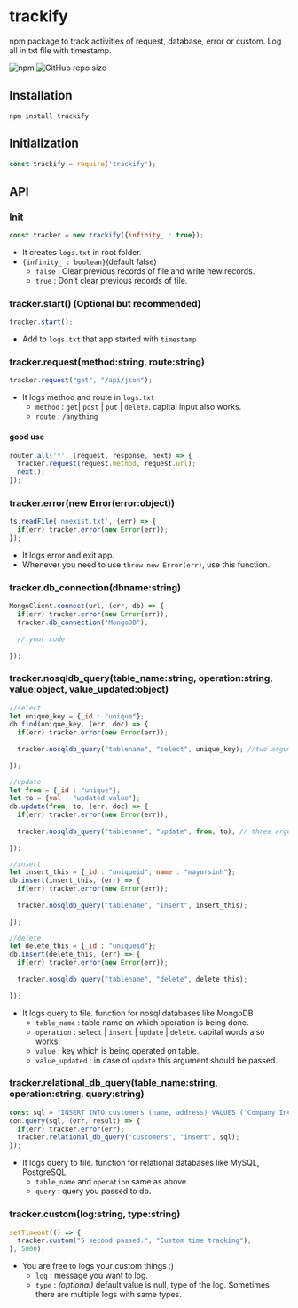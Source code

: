 # trackify
npm package to track activities of request, database, error or custom. Log all in txt file with timestamp.

![npm](https://img.shields.io/npm/v/trackify)
![GitHub repo size](https://img.shields.io/github/repo-size/Marvin9/trackify?color=green)

## Installation
```
npm install trackify
```

## Initialization
```javascript
const trackify = require('trackify');
```

## API

### Init
```javascript
const tracker = new trackify({infinity_ : true});
```
* It creates `logs.txt` in root folder.
* `{infinity_ : boolean}`(default false)
  * `false` : Clear previous records of file and write new records.
  * `true` : Don't clear previous records of file.

### tracker.start() (Optional but recommended)
```javascript
tracker.start();
```
* Add to `logs.txt` that app started with `timestamp`

### tracker.request(method:string, route:string)
```javascript
tracker.request("get", "/api/json");
```
* It logs method and route in `logs.txt`
  * `method` : `get`| `post` | `put` | `delete`. capital input also works.
  * `route` : `/anything`
  
#### good use
```javascript
router.all('*', (request, response, next) => {
  tracker.request(request.method, request.url);
  next();
});
```

### tracker.error(new Error(error:object))
```javascript
fs.readFile('noexist.txt', (err) => {
  if(err) tracker.error(new Error(err));
});
```

* It logs error and exit app.
* Whenever you need to use `throw new Error(err)`, use this function.

### tracker.db_connection(dbname:string)
```javascript
MongoClient.connect(url, (err, db) => {
  if(err) tracker.error(new Error(err));
  tracker.db_connection("MongoDB");
  
  // your code
  
});
```
### tracker.nosqldb_query(table_name:string, operation:string, value:object, value_updated:object)
```javascript
//select
let unique_key = {_id : "unique"};
db.find(unique_key, (err, doc) => {
  if(err) tracker.error(new Error(err));
  
  tracker.nosqldb_query("tablename", "select", unique_key); //two arguments
  
});

//update
let from = {_id : "unique"};
let to = {val : "updated value"};
db.update(from, to, (err, doc) => {
  if(err) tracker.error(new Error(err));
  
  tracker.nosqldb_query("tablename", "update", from, to); // three arguments
  
});

//insert
let insert_this = {_id : "uniqueid", name : "mayursinh"};
db.insert(insert_this, (err) => {
  if(err) tracker.error(new Error(err));
  
  tracker.nosqldb_query("tablename", "insert", insert_this);
  
});

//delete
let delete_this = {_id : "uniqueid"};
db.insert(delete_this, (err) => {
  if(err) tracker.error(new Error(err));
  
  tracker.nosqldb_query("tablename", "delete", delete_this);
  
});
```
* It logs query to file. function for nosql databases like MongoDB
  * `table_name` : table name on which operation is being done.
  * `operation` : `select` | `insert` | `update` | `delete`. capital words also works.
  * `value` : key which is being operated on table.
  * `value_updated` : in case of `update` this argument should be passed.
  
### tracker.relational_db_query(table_name:string, operation:string, query:string)
```javascript
const sql = "INSERT INTO customers (name, address) VALUES ('Company Inc', 'Highway 37')";
con.query(sql, (err, result) => {
  if(err) tracker.error(err);
  tracker.relational_db_query("customers", "insert", sql);
});
```
* It logs query to file. function for relational databases like MySQL, PostgreSQL
  * `table_name` and `operation` same as above.
  * `query` : query you passed to db.
  
### tracker.custom(log:string, type:string) 
```javascript
setTimeout(() => {
  tracker.custom("5 second passed.", "Custom time tracking");
}, 5000);
```
* You are free to logs your custom things :)
  * `log` : message you want to log.
  * `type` : *(optional)* default value is null, type of the log. Sometimes there are multiple logs with same types.
  
